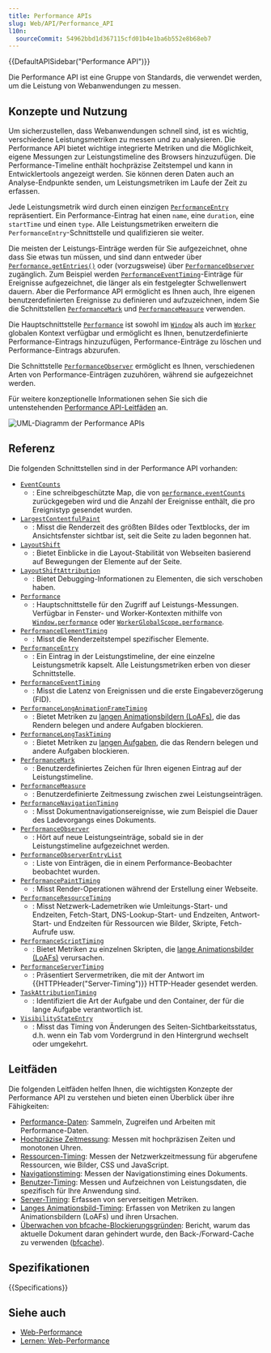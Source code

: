 ```yaml
---
title: Performance APIs
slug: Web/API/Performance_API
l10n:
  sourceCommit: 54962bbd1d367115cfd01b4e1ba6b552e8b68eb7
---
```


{{DefaultAPISidebar("Performance API")}}

Die Performance API ist eine Gruppe von Standards, die verwendet werden, um die Leistung von Webanwendungen zu messen.

## Konzepte und Nutzung

Um sicherzustellen, dass Webanwendungen schnell sind, ist es wichtig, verschiedene Leistungsmetriken zu messen und zu analysieren. Die Performance API bietet wichtige integrierte Metriken und die Möglichkeit, eigene Messungen zur Leistungstimeline des Browsers hinzuzufügen. Die Performance-Timeline enthält hochpräzise Zeitstempel und kann in Entwicklertools angezeigt werden. Sie können deren Daten auch an Analyse-Endpunkte senden, um Leistungsmetriken im Laufe der Zeit zu erfassen.

Jede Leistungsmetrik wird durch einen einzigen [`PerformanceEntry`](/de/docs/Web/API/PerformanceEntry) repräsentiert. Ein Performance-Eintrag hat einen `name`, eine `duration`, eine `startTime` und einen `type`. Alle Leistungsmetriken erweitern die `PerformanceEntry`-Schnittstelle und qualifizieren sie weiter.

Die meisten der Leistungs-Einträge werden für Sie aufgezeichnet, ohne dass Sie etwas tun müssen, und sind dann entweder über [`Performance.getEntries()`](/de/docs/Web/API/Performance/getEntries) oder (vorzugsweise) über [`PerformanceObserver`](/de/docs/Web/API/PerformanceObserver) zugänglich. Zum Beispiel werden [`PerformanceEventTiming`](/de/docs/Web/API/PerformanceEventTiming)-Einträge für Ereignisse aufgezeichnet, die länger als ein festgelegter Schwellenwert dauern. Aber die Performance API ermöglicht es Ihnen auch, Ihre eigenen benutzerdefinierten Ereignisse zu definieren und aufzuzeichnen, indem Sie die Schnittstellen [`PerformanceMark`](/de/docs/Web/API/PerformanceMark) und [`PerformanceMeasure`](/de/docs/Web/API/PerformanceMeasure) verwenden.

Die Hauptschnittstelle [`Performance`](/de/docs/Web/API/Performance) ist sowohl im [`Window`](/de/docs/Web/API/Window/performance) als auch im [`Worker`](/de/docs/Web/API/WorkerGlobalScope/performance) globalen Kontext verfügbar und ermöglicht es Ihnen, benutzerdefinierte Performance-Eintrags hinzuzufügen, Performance-Einträge zu löschen und Performance-Eintrags abzurufen.

Die Schnittstelle [`PerformanceObserver`](/de/docs/Web/API/PerformanceObserver) ermöglicht es Ihnen, verschiedenen Arten von Performance-Einträgen zuzuhören, während sie aufgezeichnet werden.

Für weitere konzeptionelle Informationen sehen Sie sich die untenstehenden [Performance API-Leitfäden](#leitfäden) an.

![UML-Diagramm der Performance APIs](diagram.svg)

## Referenz

Die folgenden Schnittstellen sind in der Performance API vorhanden:

- [`EventCounts`](/de/docs/Web/API/EventCounts)
  - : Eine schreibgeschützte Map, die von [`performance.eventCounts`](/de/docs/Web/API/Performance/eventCounts) zurückgegeben wird und die Anzahl der Ereignisse enthält, die pro Ereignistyp gesendet wurden.
- [`LargestContentfulPaint`](/de/docs/Web/API/LargestContentfulPaint)
  - : Misst die Renderzeit des größten Bildes oder Textblocks, der im Ansichtsfenster sichtbar ist, seit die Seite zu laden begonnen hat.
- [`LayoutShift`](/de/docs/Web/API/LayoutShift)
  - : Bietet Einblicke in die Layout-Stabilität von Webseiten basierend auf Bewegungen der Elemente auf der Seite.
- [`LayoutShiftAttribution`](/de/docs/Web/API/LayoutShiftAttribution)
  - : Bietet Debugging-Informationen zu Elementen, die sich verschoben haben.
- [`Performance`](/de/docs/Web/API/Performance)
  - : Hauptschnittstelle für den Zugriff auf Leistungs-Messungen. Verfügbar in Fenster- und Worker-Kontexten mithilfe von [`Window.performance`](/de/docs/Web/API/Window/performance) oder [`WorkerGlobalScope.performance`](/de/docs/Web/API/WorkerGlobalScope/performance).
- [`PerformanceElementTiming`](/de/docs/Web/API/PerformanceElementTiming)
  - : Misst die Renderzeitstempel spezifischer Elemente.
- [`PerformanceEntry`](/de/docs/Web/API/PerformanceEntry)
  - : Ein Eintrag in der Leistungstimeline, der eine einzelne Leistungsmetrik kapselt. Alle Leistungsmetriken erben von dieser Schnittstelle.
- [`PerformanceEventTiming`](/de/docs/Web/API/PerformanceEventTiming)
  - : Misst die Latenz von Ereignissen und die erste Eingabeverzögerung (FID).
- [`PerformanceLongAnimationFrameTiming`](/de/docs/Web/API/PerformanceLongAnimationFrameTiming)
  - : Bietet Metriken zu [langen Animationsbildern (LoAFs)](/de/docs/Web/API/Performance_API/Long_animation_frame_timing#what_is_a_long_animation_frame), die das Rendern belegen und andere Aufgaben blockieren.
- [`PerformanceLongTaskTiming`](/de/docs/Web/API/PerformanceLongTaskTiming)
  - : Bietet Metriken zu [langen Aufgaben](/de/docs/Glossary/Long_task), die das Rendern belegen und andere Aufgaben blockieren.
- [`PerformanceMark`](/de/docs/Web/API/PerformanceMark)
  - : Benutzerdefiniertes Zeichen für Ihren eigenen Eintrag auf der Leistungstimeline.
- [`PerformanceMeasure`](/de/docs/Web/API/PerformanceMeasure)
  - : Benutzerdefinierte Zeitmessung zwischen zwei Leistungseinträgen.
- [`PerformanceNavigationTiming`](/de/docs/Web/API/PerformanceNavigationTiming)
  - : Misst Dokumentnavigationsereignisse, wie zum Beispiel die Dauer des Ladevorgangs eines Dokuments.
- [`PerformanceObserver`](/de/docs/Web/API/PerformanceObserver)
  - : Hört auf neue Leistungseinträge, sobald sie in der Leistungstimeline aufgezeichnet werden.
- [`PerformanceObserverEntryList`](/de/docs/Web/API/PerformanceObserverEntryList)
  - : Liste von Einträgen, die in einem Performance-Beobachter beobachtet wurden.
- [`PerformancePaintTiming`](/de/docs/Web/API/PerformancePaintTiming)
  - : Misst Render-Operationen während der Erstellung einer Webseite.
- [`PerformanceResourceTiming`](/de/docs/Web/API/PerformanceResourceTiming)
  - : Misst Netzwerk-Lademetriken wie Umleitungs-Start- und Endzeiten, Fetch-Start, DNS-Lookup-Start- und Endzeiten, Antwort-Start- und Endzeiten für Ressourcen wie Bilder, Skripte, Fetch-Aufrufe usw.
- [`PerformanceScriptTiming`](/de/docs/Web/API/PerformanceScriptTiming)
  - : Bietet Metriken zu einzelnen Skripten, die [lange Animationsbilder (LoAFs)](/de/docs/Web/API/Performance_API/Long_animation_frame_timing#what_is_a_long_animation_frame) verursachen.
- [`PerformanceServerTiming`](/de/docs/Web/API/PerformanceServerTiming)
  - : Präsentiert Servermetriken, die mit der Antwort im {{HTTPHeader("Server-Timing")}} HTTP-Header gesendet werden.
- [`TaskAttributionTiming`](/de/docs/Web/API/TaskAttributionTiming)
  - : Identifiziert die Art der Aufgabe und den Container, der für die lange Aufgabe verantwortlich ist.
- [`VisibilityStateEntry`](/de/docs/Web/API/VisibilityStateEntry)
  - : Misst das Timing von Änderungen des Seiten-Sichtbarkeitsstatus, d.h. wenn ein Tab vom Vordergrund in den Hintergrund wechselt oder umgekehrt.

## Leitfäden

Die folgenden Leitfäden helfen Ihnen, die wichtigsten Konzepte der Performance API zu verstehen und bieten einen Überblick über ihre Fähigkeiten:

- [Performance-Daten](/de/docs/Web/API/Performance_API/Performance_data): Sammeln, Zugreifen und Arbeiten mit Performance-Daten.
- [Hochpräzise Zeitmessung](/de/docs/Web/API/Performance_API/High_precision_timing): Messen mit hochpräzisen Zeiten und monotonen Uhren.
- [Ressourcen-Timing](/de/docs/Web/API/Performance_API/Resource_timing): Messen der Netzwerkzeitmessung für abgerufene Ressourcen, wie Bilder, CSS und JavaScript.
- [Navigationstiming](/de/docs/Web/API/Performance_API/Navigation_timing): Messen der Navigationstiming eines Dokuments.
- [Benutzer-Timing](/de/docs/Web/API/Performance_API/User_timing): Messen und Aufzeichnen von Leistungsdaten, die spezifisch für Ihre Anwendung sind.
- [Server-Timing](/de/docs/Web/API/Performance_API/Server_timing): Erfassen von serverseitigen Metriken.
- [Langes Animationsbild-Timing](/de/docs/Web/API/Performance_API/Long_animation_frame_timing): Erfassen von Metriken zu langen Animationsbildern (LoAFs) und ihren Ursachen.
- [Überwachen von bfcache-Blockierungsgründen](/de/docs/Web/API/Performance_API/Monitoring_bfcache_blocking_reasons): Bericht, warum das aktuelle Dokument daran gehindert wurde, den Back-/Forward-Cache zu verwenden ([bfcache](/de/docs/Glossary/bfcache)).

## Spezifikationen

{{Specifications}}

## Siehe auch

- [Web-Performance](/de/docs/Web/Performance)
- [Lernen: Web-Performance](/de/docs/Learn/Performance)
